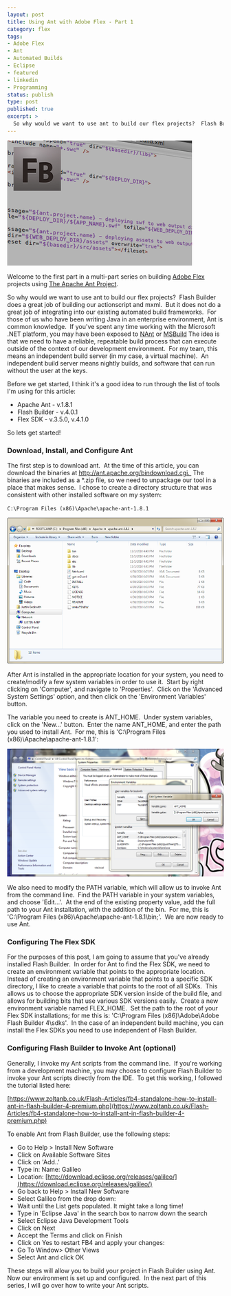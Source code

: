 ```yaml
---
layout: post
title: Using Ant with Adobe Flex - Part 1
category: flex
tags:
- Adobe Flex
- Ant
- Automated Builds
- Eclipse
- featured
- linkedin
- Programming
status: publish
type: post
published: true
excerpt: >
  So why would we want to use ant to build our flex projects?  Flash Builder does a great job of building our actionscript and mxml.  But it does not do a great job of integrating into our existing automated build frameworks.  For those of us who have been writing Java in an enterprise environment, Ant is common knowledge.  If you've spent any time working with the Microsoft .NET platform, you may have been exposed to NAnt or MSBuild. The idea is that we need to have a reliable, repeatable build process that can execute outside of the context of our development environment.  For my team, this means an independent build server (in my case, a virtual machine).  An independent build server means nightly builds, and software that can run without the user at the keys.
---
```


![ant build](/images/2010/12/build-screenshot1.png)

Welcome to the first part in a multi-part series on building [Adobe Flex](https://www.adobe.com/devnet/flex.html) projects using [The Apache Ant Project](https://ant.apache.org/).

So why would we want to use ant to build our flex projects?  Flash Builder does a great job of building our actionscript and mxml.  But it does not do a great job of integrating into our existing automated build frameworks.  For those of us who have been writing Java in an enterprise environment, Ant is common knowledge.  If you've spent any time working with the Microsoft .NET platform, you may have been exposed to [NAnt](https://nant.sourceforge.net/) or [MSBuild](https://msdn.microsoft.com/en-us/library/0k6kkbsd.aspx) The idea is that we need to have a reliable, repeatable build process that can execute outside of the context of our development environment.  For my team, this means an independent build server (in my case, a virtual machine).  An independent build server means nightly builds, and software that can run without the user at the keys.

Before we get started, I think it's a good idea to run through the list of tools I'm using for this article:
- Apache Ant - v.1.8.1
- Flash Builder - v.4.0.1
- Flex SDK - v.3.5.0, v.4.1.0

So lets get started!

### Download, Install, and Configure Ant
The first step is to download ant.  At the time of this article, you can download the binaries at http://ant.apache.org/bindownload.cgi.  The binaries are included as a *.zip file, so we need to unpackage our tool in a place that makes sense.  I chose to create a directory structure that was consistent with other installed software on my system:

`C:\Program Files (x86)\Apache\apache-ant-1.8.1`

![Ant install folder](/images/2010/11/ant-install-folder1.png)

After Ant is installed in the appropriate location for your system, you need to create/modify a few system variables in order to use it.  Start by right clicking on 'Computer', and navigate to 'Properties'.  Click on the 'Advanced System Settings' option, and then click on the 'Environment Variables' button.

The variable you need to create is ANT_HOME.  Under system variables, click on the 'New...' button.  Enter the name ANT_HOME, and enter the path you used to install Ant.  For me, this is 'C:\Program Files (x86)\Apache\apache-ant-1.8.1':

![Setting Environment Variables](/images/2010/11/ANT_HOME1.png)

We also need to modify the PATH variable, which will allow us to invoke Ant from the command line.  Find the PATH variable in your system variables, and choose 'Edit...'.  At the end of the existing property value, add the full path to your Ant installation, with the addition of the bin.  For me, this is 'C:\Program Files (x86)\Apache\apache-ant-1.8.1\bin;'.  We are now ready to use Ant.

### Configuring The Flex SDK
For the purposes of this post, I am going to assume that you've already installed Flash Builder.  In order for Ant to find the Flex SDK, we need to create an environment variable that points to the appropriate location.  Instead of creating an environment variable that points to a specific SDK directory, I like to create a variable that points to the root of all SDKs.  This allows us to choose the appropriate SDK version inside of the build file, and allows for building bits that use various SDK versions easily.  Create a new environment variable named FLEX_HOME.  Set the path to the root of your Flex SDK installations; for me this is: 'C:\Program Files (x86)\Adobe\Adobe Flash Builder 4\sdks'.  In the case of an independent build machine, you can install the Flex SDKs you need to use independent of Flash Builder.

### Configuring Flash Builder to Invoke Ant (optional)
Generally, I invoke my Ant scripts from the command line.  If you're working from a development machine, you may choose to configure Flash Builder to invoke your Ant scripts directly from the IDE.  To get this working, I followed the tutorial listed here:

[https://www.zoltanb.co.uk/Flash-Articles/fb4-standalone-how-to-install-ant-in-flash-builder-4-premium.php](https://www.zoltanb.co.uk/Flash-Articles/fb4-standalone-how-to-install-ant-in-flash-builder-4-premium.php)

To enable Ant from Flash Builder, use the following steps:
- Go to Help &gt; Install New Software
- Click on Available Software Sites
- Click on 'Add..'
- Type in: Name: Galileo
- Location: [http://download.eclipse.org/releases/galileo/](https://download.eclipse.org/releases/galileo/)
- Go back to Help > Install New Software
- Select Galileo from the drop down:
- Wait until the List gets populated. It might take a long time!
- Type in 'Eclipse Java' in the search box to narrow down the search
- Select Eclipse Java Development Tools
- Click on Next
- Accept the Terms and click on Finish
- Click on Yes to restart FB4 and apply your changes:
- Go To Window&gt; Other Views
- Select Ant and click OK

These steps will allow you to build your project in Flash Builder using Ant.  Now our environment is set up and configured.  In the next part of this series, I will go over how to write your Ant scripts.

